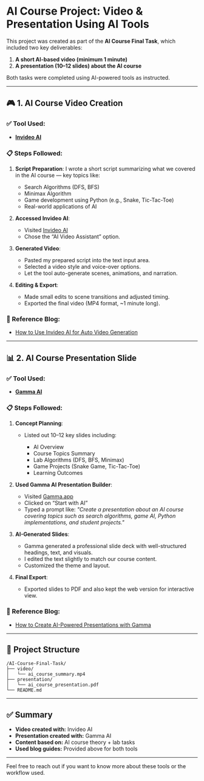 # AI Course Project: Video & Presentation Using AI Tools

This project was created as part of the **AI Course Final Task**, which included two key deliverables:

1. **A short AI-based video (minimum 1 minute)**
2. **A presentation (10–12 slides) about the AI course**

Both tasks were completed using AI-powered tools as instructed.

---

## 🎮 1. AI Course Video Creation

### ✅ Tool Used:

* **[Invideo AI](https://invideo.io/ai-video-generator/)**

### 📋 Steps Followed:

1. **Script Preparation**: I wrote a short script summarizing what we covered in the AI course — key topics like:

   * Search Algorithms (DFS, BFS)
   * Minimax Algorithm
   * Game development using Python (e.g., Snake, Tic-Tac-Toe)
   * Real-world applications of AI

2. **Accessed Invideo AI**:

   * Visited [Invideo AI](https://invideo.io/ai-video-generator/)
   * Chose the “AI Video Assistant” option.

3. **Generated Video**:

   * Pasted my prepared script into the text input area.
   * Selected a video style and voice-over options.
   * Let the tool auto-generate scenes, animations, and narration.

4. **Editing & Export**:

   * Made small edits to scene transitions and adjusted timing.
   * Exported the final video (MP4 format, \~1 minute long).

### 🔗 Reference Blog:

* [How to Use Invideo AI for Auto Video Generation](https://invideo.io/blog/ai-video-generator/)

---

## 📊 2. AI Course Presentation Slide

### ✅ Tool Used:

* **[Gamma AI](https://gamma.app/)**

### 📋 Steps Followed:

1. **Concept Planning**:

   * Listed out 10–12 key slides including:

     * AI Overview
     * Course Topics Summary
     * Lab Algorithms (DFS, BFS, Minimax)
     * Game Projects (Snake Game, Tic-Tac-Toe)
     * Learning Outcomes

2. **Used Gamma AI Presentation Builder**:

   * Visited [Gamma.app](https://gamma.app/)
   * Clicked on “Start with AI”
   * Typed a prompt like:
     *"Create a presentation about an AI course covering topics such as search algorithms, game AI, Python implementations, and student projects."*

3. **AI-Generated Slides**:

   * Gamma generated a professional slide deck with well-structured headings, text, and visuals.
   * I edited the text slightly to match our course content.
   * Customized the theme and layout.

4. **Final Export**:

   * Exported slides to PDF and also kept the web version for interactive view.

### 🔗 Reference Blog:

* [How to Create AI-Powered Presentations with Gamma](https://gamma.app/blog/introducing-gamma-ai)

---

## 📁 Project Structure

```
/AI-Course-Final-Task/
├── video/
│   └── ai_course_summary.mp4
├── presentation/
│   └── ai_course_presentation.pdf
└── README.md
```

---

## ✅ Summary

* **Video created with:** Invideo AI
* **Presentation created with:** Gamma AI
* **Content based on:** AI course theory + lab tasks
* **Used blog guides:** Provided above for both tools

---

Feel free to reach out if you want to know more about these tools or the workflow used.